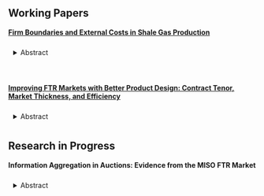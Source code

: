 <!-- ---
title: Research in progress
--- -->


&nbsp;

## Working Papers

[__Firm Boundaries and External Costs in Shale Gas Production__](papers/wastewater.pdf)


<details>
<summary style="padding: 10px; border-radius: 5px; cursor: pointer;">Abstract</summary>

> Wastewater reuse in the shale gas industry mitigates many of the local environmental harms associated with fracking, but market frictions such as transaction costs may inhibit socially efficient exchanges of reusable wastewater between rival operators. Exploiting regulatory data on firms' wastewater management decisions in Pennsylvania, I embed frictions at the firm boundary in an empirical model of insourcing and outsourcing. I find that only 55% of insourcing volume is attributable to within-firm cost efficiencies, with the remaining 45% attributable to market frictions. Since firms are geographically clustered, excessive insourcing reduces transportation-related external costs by 13% in equilibrium. A Pigouvian regulator who views frictions at the firm boundary as welfare-irrelevant distortions optimally provides heterogenous outsourcing subsidies in addition to an environmental tax, reducing social costs by up to $0.72 per barrel, but increasing external costs by 14% relative to a policy without subsidies. My findings highlight two distinct inference problems for a Pigouvian regulator: the problem of inferring transaction costs, and the problem of assessing their welfare-relevance.

</details>


&nbsp;

[__Improving FTR Markets with Better Product Design: Contract Tenor, Market Thickness, and Efficiency__](papers/ftr.pdf)

<details>
<summary style="padding: 10px; border-radius: 5px; cursor: pointer;">Abstract</summary>

> Financial transmission rights (FTRs) are an important class of contracts for managing congestion in decentralized energy markets. This paper explores how market operators' contract design choices affect the efficiency of FTR allocation. With shorter contract tenors, generators and electricity customers can obtain better hedging portfolios for anticipated congestion risk. However, speculator participation responds endogenously to contract design. Speculators can extract greater rents when FTR markets are thinner, leading to welfare losses for load firms. In order to understand the significance of this tradeoff I build and estimate a stylized empirical model of FTR allocation mechanism used by Midcontinent ISO (MISO), a large decentralized energy market. Relative to a counterfactual with longer contracts, MISO's current contract design reduces load firm welfare losses from congestion risk by $2.4M per year, or about 1% of total welfare at firms' estimated risk preferences, but reduces load firm welfare overall by $40-60M due to reduced auction proceeds, highlighting the value of careful contract design. However, the sign of the net welfare effect is sensitive to the estimated risk preference parameter, and reverses for reasonable alternatives.

</details>

## Research in Progress

__Information Aggregation in Auctions: Evidence from the MISO FTR Market__

<details>
<summary style="padding: 10px; border-radius: 5px; cursor: pointer;">Abstract</summary>

> Financial transmission rights (FTR) markets are characterized by a complex strategic environment. Nevertheless, market prices are often a reliable predictor of future congestion prices. I explore whether the informational efficiency of FTR auctions is likely to carry over to an environment with more volatile congestion patterns (for example, due to greater renewable generation). In order to do so, I estimate an empirical model of Bayes-Cournot competition that microfounds information aggregation in FTR auctions. This approach enables me to account for essential features of FTR markets that are difficult to incorporate into standard empirical models of multiunit auctions, such as endogenous participation and cross-auction information spillovers.

</details>
